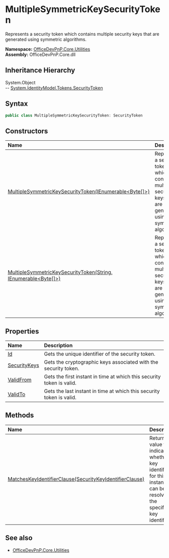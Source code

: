 # MultipleSymmetricKeySecurityToken
Represents a security token which contains multiple security keys that are generated using symmetric algorithms.  

**Namespace:** [OfficeDevPnP.Core.Utilities](OfficeDevPnP.Core.Utilities.md)  
**Assembly:** OfficeDevPnP.Core.dll  
## Inheritance Hierarchy
System.Object  
--  [System.IdentityModel.Tokens.SecurityToken](System.IdentityModel.Tokens.SecurityToken.md)
## Syntax
```C#
public class MultipleSymmetricKeySecurityToken: SecurityToken
```
## Constructors
|**Name**|**Description**|
|:-----|:-----|
| [MultipleSymmetricKeySecurityToken(IEnumerable<Byte[]>)](OfficeDevPnP.Core.Utilities.MultipleSymmetricKeySecurityToken.ctor1.md) |  Represents a security token which contains multiple security keys that are generated using symmetric algorithms. 
| [MultipleSymmetricKeySecurityToken(String, IEnumerable<Byte[]>)](OfficeDevPnP.Core.Utilities.MultipleSymmetricKeySecurityToken.ctor2.md) |  Represents a security token which contains multiple security keys that are generated using symmetric algorithms. 
## Properties
|**Name**|**Description**|
|:-----|:-----|
| [Id](OfficeDevPnP.Core.Utilities.MultipleSymmetricKeySecurityToken.Id.md) | Gets the unique identifier of the security token.
| [SecurityKeys](OfficeDevPnP.Core.Utilities.MultipleSymmetricKeySecurityToken.SecurityKeys.md) | Gets the cryptographic keys associated with the security token.
| [ValidFrom](OfficeDevPnP.Core.Utilities.MultipleSymmetricKeySecurityToken.ValidFrom.md) | Gets the first instant in time at which this security token is valid.
| [ValidTo](OfficeDevPnP.Core.Utilities.MultipleSymmetricKeySecurityToken.ValidTo.md) | Gets the last instant in time at which this security token is valid.
## Methods
|**Name**|**Description**|
|:-----|:-----|
| [MatchesKeyIdentifierClause(SecurityKeyIdentifierClause)](OfficeDevPnP.Core.Utilities.MultipleSymmetricKeySecurityToken.e7dce578.md) | Returns a value that indicates whether the key identifier for this instance can be resolved to the specified key identifier.
## See also
- [OfficeDevPnP.Core.Utilities](OfficeDevPnP.Core.Utilities.md)
